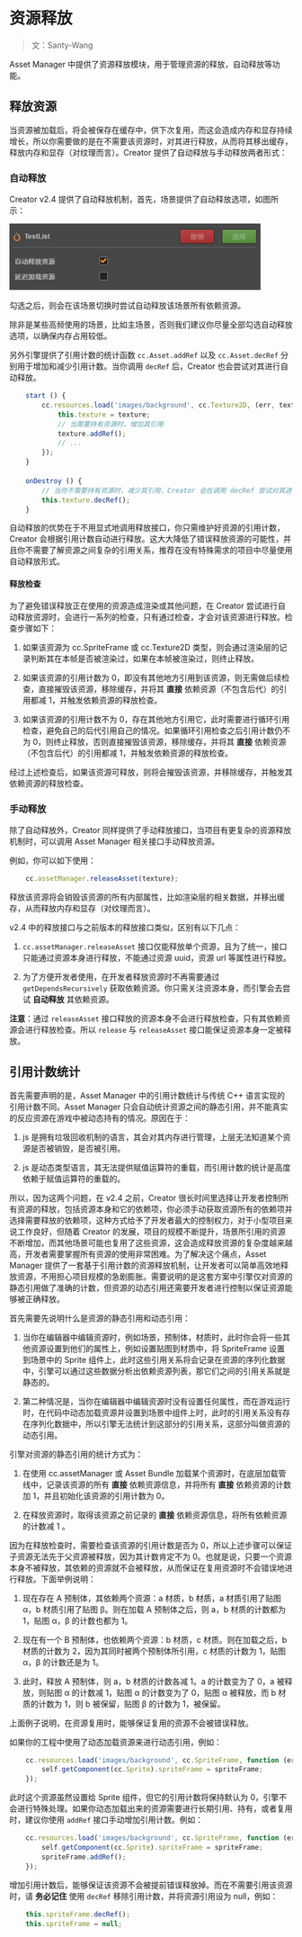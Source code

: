 # 资源释放

> 文：Santy-Wang

Asset Manager 中提供了资源释放模块，用于管理资源的释放，自动释放等功能。

## 释放资源

当资源被加载后，将会被保存在缓存中，供下次复用，而这会造成内存和显存持续增长，所以你需要做的是在不需要该资源时，对其进行释放，从而将其移出缓存，释放内存和显存（对纹理而言）。Creator 提供了自动释放与手动释放两者形式：

### 自动释放

Creator v2.4 提供了自动释放机制，首先，场景提供了自动释放选项，如图所示：

![自动释放](release-manager/auto-release.png)

勾选之后，则会在该场景切换时尝试自动释放该场景所有依赖资源。

除非是某些高频使用的场景，比如主场景，否则我们建议你尽量全部勾选自动释放选项，以确保内存占用较低。

另外引擎提供了引用计数的统计函数 `cc.Asset.addRef` 以及 `cc.Asset.decRef` 分别用于增加和减少引用计数。当你调用 `decRef` 后，Creator 也会尝试对其进行自动释放。

```js
    start () {
        cc.resources.load('images/background', cc.Texture2D, (err, texture) => {
            this.texture = texture;
            // 当需要持有资源时，增加其引用
            texture.addRef();
            // ...
        });
    }

    onDestroy () {
        // 当你不需要持有资源时，减少其引用，Creator 会在调用 decRef 尝试对其进行自动释放
        this.texture.decRef();
    }
```

自动释放的优势在于不用显式地调用释放接口，你只需维护好资源的引用计数，Creator 会根据引用计数自动进行释放。这大大降低了错误释放资源的可能性，并且你不需要了解资源之间复杂的引用关系，推荐在没有特殊需求的项目中尽量使用自动释放形式。

#### 释放检查

为了避免错误释放正在使用的资源造成渲染或其他问题，在 Creator 尝试进行自动释放资源时，会进行一系列的检查，只有通过检查，才会对该资源进行释放。检查步骤如下：

1. 如果该资源为 cc.SpriteFrame 或 cc.Texture2D 类型，则会通过渲染层的记录判断其在本帧是否被渲染过，如果在本帧被渲染过，则终止释放。

2. 如果该资源的引用计数为 0，即没有其他地方引用到该资源，则无需做后续检查，直接摧毁该资源，移除缓存，并将其 **直接** 依赖资源（不包含后代）的引用都减 1，并触发依赖资源的释放检查。

3. 如果该资源的引用计数不为 0，存在其他地方引用它，此时需要进行循环引用检查，避免自己的后代引用自己的情况。如果循环引用检查之后引用计数仍不为 0，则终止释放，否则直接摧毁该资源，移除缓存，并将其 **直接** 依赖资源（不包含后代）的引用都减 1，并触发依赖资源的释放检查。

经过上述检查后，如果该资源可释放，则将会摧毁该资源，并移除缓存，并触发其依赖资源的释放检查。

### 手动释放

除了自动释放外，Creator 同样提供了手动释放接口，当项目有更复杂的资源释放机制时，可以调用 Asset Manager 相关接口手动释放资源。

例如，你可以如下使用：

```js
    cc.assetManager.releaseAsset(texture);
```

释放该资源将会销毁该资源的所有内部属性，比如渲染层的相关数据，并移出缓存，从而释放内存和显存（对纹理而言）。

v2.4 中的释放接口与之前版本的释放接口类似，区别有以下几点：

1. `cc.assetManager.releaseAsset` 接口仅能释放单个资源，且为了统一，接口只能通过资源本身进行释放，不能通过资源 uuid，资源 url 等属性进行释放。

2. 为了方便开发者使用，在开发者释放资源时不再需要通过 `getDependsRecursively` 获取依赖资源。你只需关注资源本身，而引擎会去尝试 **自动释放** 其依赖资源。

**注意**：通过 `releaseAsset` 接口释放的资源本身不会进行释放检查，只有其依赖资源会进行释放检查。所以 `release` 与 `releaseAsset` 接口能保证资源本身一定被释放。

## 引用计数统计

首先需要声明的是，Asset Manager 中的引用计数统计与传统 C++ 语言实现的引用计数不同。Asset Manager 只会自动统计资源之间的静态引用，并不能真实的反应资源在游戏中被动态持有的情况。原因在于：

1. js 是拥有垃圾回收机制的语言，其会对其内存进行管理，上层无法知道某个资源是否被销毁，是否被引用。

2. js 是动态类型语言，其无法提供赋值运算符的重载，而引用计数的统计是高度依赖于赋值运算符的重载的。

所以，因为这两个问题，在 v2.4 之前，Creator 很长时间里选择让开发者控制所有资源的释放，包括资源本身和它的依赖项，你必须手动获取资源所有的依赖项并选择需要释放的依赖项，这种方式给予了开发者最大的控制权力，对于小型项目来说工作良好，但随着 Creator 的发展，项目的规模不断提升，场景所引用的资源不断增加，而其他场景可能也复用了这些资源，这会造成释放资源的复杂度越来越高，开发者需要掌握所有资源的使用非常困难。为了解决这个痛点，Asset Manager 提供了一套基于引用计数的资源释放机制，让开发者可以简单高效地释放资源，不用担心项目规模的急剧膨胀。需要说明的是这套方案中引擎仅对资源的静态引用做了准确的计数，但资源的动态引用还需要开发者进行控制以保证资源能够被正确释放。

首先需要先说明什么是资源的静态引用和动态引用：

1. 当你在编辑器中编辑资源时，例如场景，预制体，材质时，此时你会将一些其他资源设置到他们的属性上，例如设置贴图到材质中，将 SpriteFrame 设置到场景中的 Sprite 组件上，此时这些引用关系将会记录在资源的序列化数据中，引擎可以通过这些数据分析出依赖资源列表，那它们之间的引用关系就是静态的。

2. 第二种情况是，当你在编辑器中编辑资源时没有设置任何属性，而在游戏运行时，在代码中动态加载资源并设置到场景中组件上时，此时的引用关系没有存在序列化数据中，所以引擎无法统计到这部分的引用关系，这部分叫做资源的动态引用。

引擎对资源的静态引用的统计方式为：

1. 在使用 cc.assetManager 或 Asset Bundle 加载某个资源时，在底层加载管线中，记录该资源的所有 **直接** 依赖资源信息，并将所有 **直接** 依赖资源的计数加 1，并且初始化该资源的引用计数为 0。

2. 在释放资源时，取得该资源之前记录的 **直接** 依赖资源信息，将所有依赖资源的计数减 1 。

因为在释放检查时，需要检查该资源的引用计数是否为 0，所以上述步骤可以保证子资源无法先于父资源被释放，因为其计数肯定不为 0。也就是说，只要一个资源本身不被释放，其依赖的资源就不会被释放，从而保证在复用资源时不会错误地进行释放。下面举例说明：

1. 现在存在 A 预制体，其依赖两个资源：a 材质，b 材质，a 材质引用了贴图 α，b 材质引用了贴图 β。则在加载 A 预制体之后，则 a，b 材质的计数都为 1，贴图 α，β 的计数也都为 1。

2. 现在有一个 B 预制体，也依赖两个资源：b 材质，c 材质。则在加载之后，b 材质的计数为 2，因为其同时被两个预制体所引用，c 材质的计数为 1，贴图 α，β 的计数还是为 1。

3. 此时，释放 A 预制体，则 a，b 材质的计数各减 1。a 的计数变为了 0，a 被释放，则贴图 α 的计数减 1，贴图 α 的计数变为了 0，贴图 α 被释放，而 b 材质的计数为 1，则 b 被保留，贴图 β 的计数为 1，被保留。

上面例子说明，在资源复用时，能够保证复用的资源不会被错误释放。

如果你的工程中使用了动态加载资源来进行动态引用，例如：

```js
    cc.resources.load('images/background', cc.SpriteFrame, function (err, spriteFrame) {
        self.getComponent(cc.Sprite).spriteFrame = spriteFrame;
    });
```

此时这个资源虽然设置给 Sprite 组件，但它的引用计数将保持默认为 0，引擎不会进行特殊处理。如果你动态加载出来的资源需要进行长期引用、持有，或者复用时，建议你使用 `addRef` 接口手动增加引用计数。例如：

```js
    cc.resources.load('images/background', cc.SpriteFrame, function (err, spriteFrame) {
        self.getComponent(cc.Sprite).spriteFrame = spriteFrame;
        spriteFrame.addRef();
    });
```

增加引用计数后，能够保证该资源不会被提前错误释放掉。而在不需要引用该资源时，请 **务必记住** 使用 `decRef` 移除引用计数，并将资源引用设为 null，例如：

```js
    this.spriteFrame.decRef();
    this.spriteFrame = null;
```

